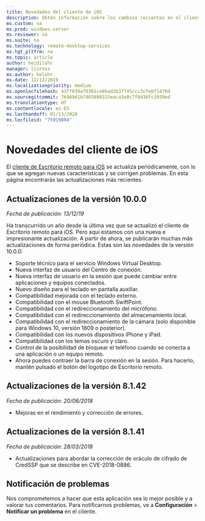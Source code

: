 ```yaml
---
title: Novedades del cliente de iOS
description: Obtén información sobre los cambios recientes en el cliente de Escritorio remoto para iOS
ms.custom: na
ms.prod: windows-server
ms.reviewer: na
ms.suite: na
ms.technology: remote-desktop-services
ms.tgt_pltfrm: na
ms.topic: article
author: heidilohr
manager: lizross
ms.author: helohr
ms.date: 12/13/2019
ms.localizationpriority: medium
ms.openlocfilehash: 43ff039a79381ce86ad2b37745ccc3cfebf1470d
ms.sourcegitcommit: 76469d1b7465800315eaca3e0c7f0438fc3939ed
ms.translationtype: HT
ms.contentlocale: es-ES
ms.lasthandoff: 01/13/2020
ms.locfileid: "75919894"
---
```

# <a name="whats-new-in-the-ios-client"></a>Novedades del cliente de iOS

El [cliente de Escritorio remoto para iOS](remote-desktop-ios.md) se actualiza periódicamente, con lo que se agregan nuevas características y se corrigen problemas. En esta página encontrarás las actualizaciones más recientes.

## <a name="updates-for-version-1000"></a>Actualizaciones de la versión 10.0.0

*Fecha de publicación: 13/12/19*

Ha transcurrido un año desde la última vez que se actualizó el cliente de Escritorio remoto para iOS. Pero aquí estamos con una nueva e impresionante actualización. A partir de ahora, se publicarán muchas más actualizaciones de forma periódica. Estas son las novedades de la versión 10.0.0:

- Soporte técnico para el servicio Windows Virtual Desktop.
- Nueva interfaz de usuario del Centro de conexión.
- Nueva interfaz de usuario en la sesión que puede cambiar entre aplicaciones y equipos conectados.
- Nuevo diseño para el teclado en pantalla auxiliar.
- Compatibilidad mejorada con el teclado externo.
- Compatibilidad con el mouse Bluetooth SwiftPoint.
- Compatibilidad con el redireccionamiento del micrófono.
- Compatibilidad con el redireccionamiento del almacenamiento local.
- Compatibilidad con el redireccionamiento de la cámara (solo disponible para Windows 10, versión 1809 o posterior).
- Compatibilidad con los nuevos dispositivos iPhone y iPad.
- Compatibilidad con los temas oscuro y claro.
- Control de la posibilidad de bloquear el teléfono cuando se conecta a una aplicación o un equipo remoto.
- Ahora puedes contraer la barra de conexión en la sesión. Para hacerlo, mantén pulsado el botón del logotipo de Escritorio remoto.

## <a name="updates-for-version-8142"></a>Actualizaciones de la versión 8.1.42

*Fecha de publicación: 20/06/2018*

- Mejoras en el rendimiento y corrección de errores.

## <a name="updates-for-version-8141"></a>Actualizaciones de la versión 8.1.41

*Fecha de publicación: 28/03/2018*

- Actualizaciones para abordar la corrección de oráculo de cifrado de CredSSP que se describe en CVE-2018-0886.

## <a name="how-to-report-issues"></a>Notificación de problemas

Nos comprometemos a hacer que esta aplicación sea lo mejor posible y a valorar tus comentarios. Para notificarnos problemas, ve a **Configuración** > **Notificar un problema** en el cliente.
